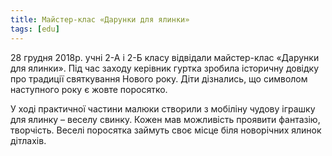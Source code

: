 ```yaml
---
title: Майстер-клас «Дарунки для ялинки»
tags: [edu]
---
```


28 грудня 2018р. учні 2-А і 2-Б класу відвідали майстер-клас «Дарунки для ялинки». Під час заходу керівник гуртка зробила історичну довідку про традиції святкування Нового року. Діти дізнались, що символом наступного року є жовте поросятко.

У ході практичної частини малюки створили з мобіліну чудову іграшку для ялинку – веселу свинку. Кожен мав можливість проявити фантазію, творчість. Веселі поросятка займуть своє місце біля новорічних ялинок дітлахів.

<slideshow></slideshow>

